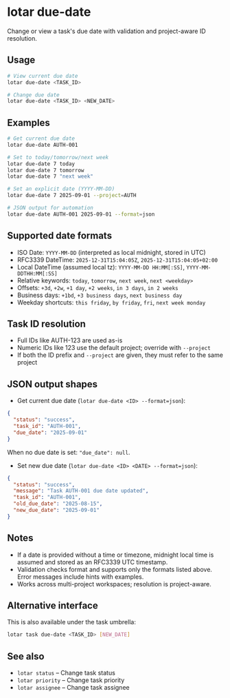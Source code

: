 # lotar due-date

Change or view a task's due date with validation and project-aware ID resolution.

## Usage

```bash
# View current due date
lotar due-date <TASK_ID>

# Change due date
lotar due-date <TASK_ID> <NEW_DATE>
```

## Examples

```bash
# Get current due date
lotar due-date AUTH-001

# Set to today/tomorrow/next week
lotar due-date 7 today
lotar due-date 7 tomorrow
lotar due-date 7 "next week"

# Set an explicit date (YYYY-MM-DD)
lotar due-date 7 2025-09-01 --project=AUTH

# JSON output for automation
lotar due-date AUTH-001 2025-09-01 --format=json
```

## Supported date formats

- ISO Date: `YYYY-MM-DD` (interpreted as local midnight, stored in UTC)
- RFC3339 DateTime: `2025-12-31T15:04:05Z`, `2025-12-31T15:04:05+02:00`
- Local DateTime (assumed local tz): `YYYY-MM-DD HH:MM[:SS]`, `YYYY-MM-DDTHH:MM[:SS]`
- Relative keywords: `today`, `tomorrow`, `next week`, `next <weekday>`
- Offsets: `+3d`, `+2w`, `+1 day`, `+2 weeks`, `in 3 days`, `in 2 weeks`
- Business days: `+1bd`, `+3 business days`, `next business day`
- Weekday shortcuts: `this friday`, `by friday`, `fri`, `next week monday`

## Task ID resolution

- Full IDs like AUTH-123 are used as-is
- Numeric IDs like 123 use the default project; override with `--project`
- If both the ID prefix and `--project` are given, they must refer to the same project

## JSON output shapes

- Get current due date (`lotar due-date <ID> --format=json`):
```json
{
  "status": "success",
  "task_id": "AUTH-001",
  "due_date": "2025-09-01"
}
```
When no due date is set: `"due_date": null`.

- Set new due date (`lotar due-date <ID> <DATE> --format=json`):
```json
{
  "status": "success",
  "message": "Task AUTH-001 due date updated",
  "task_id": "AUTH-001",
  "old_due_date": "2025-08-15",
  "new_due_date": "2025-09-01"
}
```

## Notes

- If a date is provided without a time or timezone, midnight local time is assumed and stored as an RFC3339 UTC timestamp.
- Validation checks format and supports only the formats listed above. Error messages include hints with examples.
- Works across multi-project workspaces; resolution is project-aware.

## Alternative interface

This is also available under the task umbrella:

```bash
lotar task due-date <TASK_ID> [NEW_DATE]
```

## See also

- `lotar status` – Change task status
- `lotar priority` – Change task priority
- `lotar assignee` – Change task assignee
